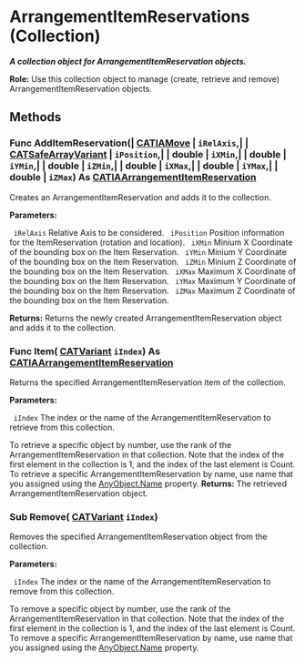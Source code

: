 # ArrangementItemReservations (Collection)

**_A collection object for ArrangementItemReservation objects._**

**Role:** Use this collection object to manage (create, retrieve and remove) ArrangementItemReservation objects.

## Methods

### Func **AddItemReservation**(| [CATIAMove](../InfInterfaces/interface_Move_3742.md) | `iRelAxis`,| | [CATSafeArrayVariant](../System/typedef_CATSafeArrayVariant_73843.md) | `iPosition`,| | double | `iXMin`,| | double | `iYMin`,| | double | `iZMin`,| | double | `iXMax`,| | double | `iYMax`,| | double | `iZMax`) As [CATIAArrangementItemReservation](../CATArrangementInterfaces/interface_ArrangementItemReservation_144876.md)

   Creates an ArrangementItemReservation and adds it to the collection.

**Parameters:**

` iRelAxis`      Relative Axis to be considered.
` iPosition`      Position information for the ItemReservation (rotation and location).
` iXMin`      Minium X Coordinate of the bounding box on the Item Reservation.
` iYMin`      Minium Y Coordinate of the bounding box on the Item Reservation.
` iZMin`      Minium Z Coordinate of the bounding box on the Item Reservation.
` iXMax`      Maximum X Coordinate of the bounding box on the Item Reservation.
` iYMax`      Maximum Y Coordinate of the bounding box on the Item Reservation.
` iZMax`      Maximum Z Coordinate of the bounding box on the Item Reservation.

**Returns:**      Returns the newly created ArrangementItemReservation object and adds it to the collection.  
### Func **Item**( [CATVariant](../System/typedef_CATVariant_20656.md)  `iIndex`) As [CATIAArrangementItemReservation](../CATArrangementInterfaces/interface_ArrangementItemReservation_144876.md)

   Returns the specified ArrangementItemReservation item of the collection.

**Parameters:**

` iIndex`      The index or the name of the ArrangementItemReservation to retrieve from this collection.

To retrieve a specific object by number, use the rank of the ArrangementItemReservation in that collection.
   Note that the index of the first element in the collection is 1, and the index of the last element is Count.
To retrieve a specific ArrangementItemReservation by name, use name that you assigned using the
[AnyObject.Name](../System/interface_AnyObject_17321.htm#Name) property.  **Returns:**      The retrieved ArrangementItemReservation object.  
### Sub **Remove**( [CATVariant](../System/typedef_CATVariant_20656.md)  `iIndex`)

   Removes the specified ArrangementItemReservation object from the collection.

**Parameters:**

` iIndex`      The index or the name of the ArrangementItemReservation to remove from this collection.

To remove a specific object by number, use the rank of the ArrangementItemReservation in that collection.
   Note that the index of the first element in the collection is 1, and the index of the last element is Count.
To remove a specific ArrangementItemReservation by name, use name that you assigned using the
[AnyObject.Name](../System/interface_AnyObject_17321.htm#Name) property.